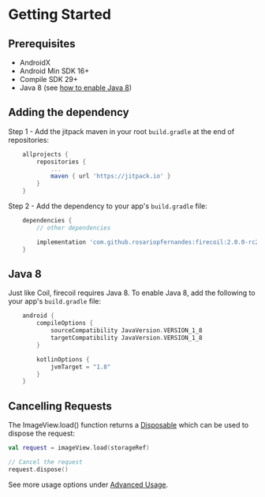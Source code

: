 # Getting Started

## Prerequisites

- AndroidX
- Android Min SDK 16+
- Compile SDK 29+
- Java 8 (see [how to enable Java 8](#java-8))

## Adding the dependency

Step 1 - Add the jitpack maven in your root `build.gradle` at the end of repositories:
```gradle
    allprojects {
        repositories {
            ...
            maven { url 'https://jitpack.io' }
        }
    }
```

Step 2 - Add the dependency to your app's `build.gradle` file:
```gradle
    dependencies {
        // other dependencies

        implementation 'com.github.rosariopfernandes:firecoil:2.0.0-rc2'
    }
```

## Java 8

Just like Coil, firecoil requires Java 8. To enable Java 8, add the following to your
 app's `build.gradle` file:
```gradle
    android {
        compileOptions {
            sourceCompatibility JavaVersion.VERSION_1_8
            targetCompatibility JavaVersion.VERSION_1_8
        }

        kotlinOptions {
            jvmTarget = "1.8"
        }
    }
```

## Cancelling Requests

The ImageView.load() function returns a [Disposable](https://coil-kt.github.io/coil/api/coil-base/coil.request/-disposable/)
 which can be used to dispose the request:

```kotlin
val request = imageView.load(storageRef)

// Cancel the request
request.dispose()
```

See more usage options under [Advanced Usage](https://firebaseopensource.com/projects/rosariopfernandes/firecoil/docs/advanced_usage.md/).
